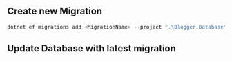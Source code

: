 ﻿## Create new Migration

```powershell
dotnet ef migrations add <MigrationName> --project ".\Blogger.Database\Blogger.Database.csproj" --startup-project ".\Blogger.API\Blogger.API.csproj"
```
## Update Database with latest migration 

```powershell

```
